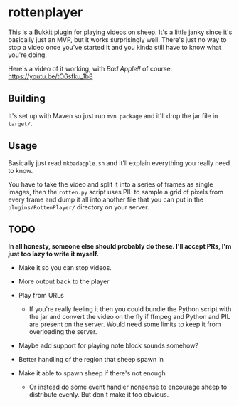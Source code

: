 # rottenplayer

This is a Bukkit plugin for playing videos on sheep.  It's a little janky since it's basically just an MVP, but it works surprisingly well.  There's just no way to stop a video once you've started it and you kinda still have to know what you're doing.

Here's a video of it working, with *Bad Apple!!* of course: https://youtu.be/tO6sfku_1b8

## Building

It's set up with Maven so just run `mvn package` and it'll drop the jar file in `target/`.

## Usage

Basically just read `mkbadapple.sh` and it'll explain everything you really need to know.

You have to take the video and split it into a series of frames as single images, then the `rotten.py` script uses PIL to sample a grid of pixels from every frame and dump it all into another file that you can put in the `plugins/RottenPlayer/` directory on your server.

## TODO

**In all honesty, someone else should probably do these.  I'll accept PRs, I'm just too lazy to write it myself.**

* Make it so you can stop videos.

* More output back to the player

* Play from URLs

  * If you're really feeling it then you could bundle the Python script with the jar and convert the video on the fly if ffmpeg and Python and PIL are present on the server.  Would need some limits to keep it from overloading the server.
  
* Maybe add support for playing note block sounds somehow?

* Better handling of the region that sheep spawn in

* Make it able to spawn sheep if there's not enough

  * Or instead do some event handler nonsense to encourage sheep to distribute evenly.  But don't make it too obvious.

